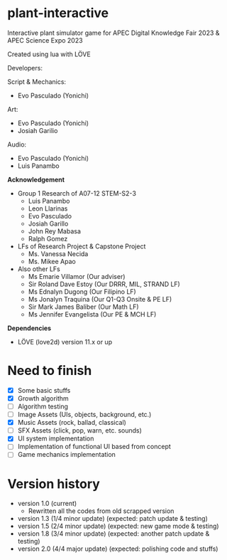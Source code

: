 # plant-interactive
Interactive plant simulator game for APEC Digital Knowledge Fair 2023 &amp; APEC Science Expo 2023

Created using lua with LÖVE

Developers:

Script & Mechanics:
- Evo Pasculado (Yonichi)

Art:
- Evo Pasculado (Yonichi)
- Josiah Garilio

Audio:
- Evo Pasculado (Yonichi)
- Luis Panambo

**Acknowledgement**
* Group 1 Research of A07-12 STEM-S2-3
    - Luis Panambo
    - Leon Llarinas
    - Evo Pasculado
    - Josiah Garillo
    - John Rey Mabasa
    - Ralph Gomez
* LFs of Research Project & Capstone Project
    - Ms. Vanessa Necida
    - Ms. Mikee Apao
* Also other LFs
    - Ms Emarie Villamor (Our adviser)
    - Sir Roland Dave Estoy (Our DRRR, MIL, STRAND LF)
    - Ms Ednalyn Dugong (Our Filipino LF)
    - Ms Jonalyn Traquina (Our Q1-Q3 Onsite & PE LF)
    - Sir Mark James Baliber (Our Math LF)
    - Ms Jennifer Evangelista (Our PE & MCH LF)

**Dependencies**
* LÖVE (love2d) version 11.x or up

# Need to finish

- [x] Some basic stuffs
- [x] Growth algorithm
- [ ] Algorithm testing
- [ ] Image Assets (UIs, objects, background, etc.)
- [x] Music Assets (rock, ballad, classical)
- [ ] SFX Assets (click, pop, warn, etc. sounds)
- [x] UI system implementation
- [ ] Implementation of functional UI based from concept
- [ ] Game mechanics implementation

# Version history
* version 1.0 (current)
    - Rewritten all the codes from old scrapped version
* version 1.3 (1/4 minor update) (expected: patch update & testing)
* version 1.5 (2/4 minor update) (expected: new game mode & testing)
* version 1.8 (3/4 minor update) (expected: another patch update & testing)
* version 2.0 (4/4 major update) (expected: polishing code and stuffs)